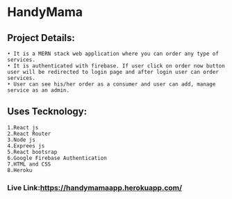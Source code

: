 # HandyMama
## Project Details:
    • It is a MERN stack web application where you can order any type of services.
    • It is authenticated with firebase. If user click on order now button user will be redirected to login page and after login user can order services.
    • User can see his/her order as a consumer and user can add, manage service as an admin.
## Uses Tecknology:
    1.React js
    2.React Router
    3.Node js
    4.Exprees js
    5.React bootsrap
    6.Google Firebase Authentication
    7.HTML and CSS
    8.Heroku
  
### Live Link:https://handymamaapp.herokuapp.com/
